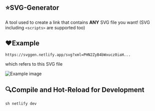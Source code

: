 ## ⭐SVG-Generator

A tool used to create a link that contains  __ANY__  SVG file you want!
(SVG including `<scripts>` are supported too)

## ❤Example

`https://svggen.netlify.app/svg?xml=PHN2ZyB4bWxucz0iaH...`

which refers to this SVG file

![Example image](https://svggen.netlify.app/svg?xml=PHN2ZyB4bWxucz0iaHR0cDovL3d3dy53My5vcmcvMjAwMC9zdmciIHZlcnNpb249IjEuMSI%2BCiAgPGNpcmNsZSBjeD0iMTAwIiBjeT0iNTAiIHI9IjQwIiBzdHJva2U9ImJsYWNrIgogIHN0cm9rZS13aWR0aD0iMiIgZmlsbD0icmVkIiAvPgo8L3N2Zz4%3D)

## 🔍Compile and Hot-Reload for Development
`sh
netlify dev
`
